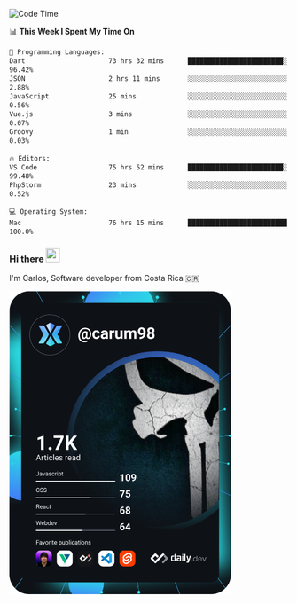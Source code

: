 
<!--START_SECTION:waka-->
![Code Time](http://img.shields.io/badge/Code%20Time-9%2C674%20hrs%2052%20mins-blue)

📊 **This Week I Spent My Time On** 

```text
💬 Programming Languages: 
Dart                     73 hrs 32 mins      ████████████████████████░   96.42% 
JSON                     2 hrs 11 mins       ░░░░░░░░░░░░░░░░░░░░░░░░░   2.88% 
JavaScript               25 mins             ░░░░░░░░░░░░░░░░░░░░░░░░░   0.56% 
Vue.js                   3 mins              ░░░░░░░░░░░░░░░░░░░░░░░░░   0.07% 
Groovy                   1 min               ░░░░░░░░░░░░░░░░░░░░░░░░░   0.03%

🔥 Editors: 
VS Code                  75 hrs 52 mins      ████████████████████████░   99.48% 
PhpStorm                 23 mins             ░░░░░░░░░░░░░░░░░░░░░░░░░   0.52%

💻 Operating System: 
Mac                      76 hrs 15 mins      █████████████████████████   100.0%

```


<!--END_SECTION:waka-->

### Hi there <img src="https://media.giphy.com/media/hvRJCLFzcasrR4ia7z/giphy.gif" width="25px" height="25px">

I'm Carlos, Software developer from Costa Rica 🇨🇷

<a href="https://app.daily.dev/carum98"><img src="https://github.com/carum98/carum98/blob/main/devcard.svg" width="400" alt="Carlos Umaña Acevedo's Dev Card"/></a>
